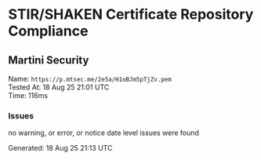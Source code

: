 # STIR/SHAKEN Certificate Repository Compliance

## Martini Security

Name: `https://p.mtsec.me/2e5a/H1oBJm5pTjZv.pem`\
Tested At: 18 Aug 25 21:01 UTC\
Time: 116ms

### Issues

no warning, or error, or notice date level issues were found

Generated: 18 Aug 25 21:13 UTC
